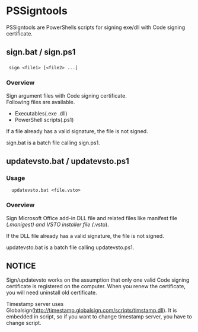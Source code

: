 # PSSigntools
PSSigntools are PowerShells scripts for signing exe/dll with Code signing certificate.

## sign.bat / sign.ps1
### 
` sign <file1> [<file2> ...]`
### Overview
Sign argument files with Code signing certificate.<br>
Following files are available.
* Executables(.exe .dll)
* PowerShell scripts(.ps1)

If a file already has a valid signature, the file is not signed.

sign.bat is a batch file calling sign.ps1.

## updatevsto.bat / updatevsto.ps1
### Usage
`  updatevsto.bat <file.vsto>`
### Overview

Sign Microsoft Office add-in DLL file and related files like manifest file (*.manigest) and VSTO installer file (*.vsto).

If the DLL file already has a valid signature, the file is not signed.

updatevsto.bat is a batch file calling updatevsto.ps1.

## NOTICE

Sign/updatevsto works on the assumption that only one valid Code signing certificate is registered on the computer.
When you renew the certificate, you will need uninstall old certificate.

Timestamp server uses Globalsign(http://timestamp.globalsign.com/scripts/timstamp.dll).
It is embedded in script, so if you want to change timestamp server, you have to change script.
